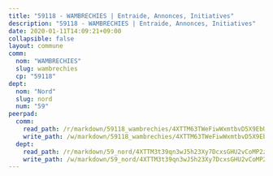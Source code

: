 ```yaml
---
title: "59118 - WAMBRECHIES | Entraide, Annonces, Initiatives"
description: "59118 - WAMBRECHIES | Entraide, Annonces, Initiatives"
date: 2020-01-11T14:09:21+09:00
collapsible: false
layout: commune
comm:
  nom: "WAMBRECHIES"
  slug: wambrechies
  cp: "59118"
dept:
  nom: "Nord"
  slug: nord
  num: "59"
peerpad:
  comm:
    read_path: /r/markdown/59118_wambrechies/4XTTM63TWeFiwWxmtbvD5X9EbU19RvpLbv5NPxqWgFqvXVA3d
    write_path: /w/markdown/59118_wambrechies/4XTTM63TWeFiwWxmtbvD5X9EbU19RvpLbv5NPxqWgFqvXVA3d-K3TgUnCcLZQNykXmYTMcEyFYRbY9UirDGMVUXfy1ksugmEr5AWJCMmeEa5ZvNdnd4T5URT6f42SUcJREsYueiUu8fJfUH4wGUZvmc3AZt3x6wiS3LCX4kbYBCwtJCRDSoEpm1bAB
  dept:
    read_path: /r/markdown/59_nord/4XTTM3t39qn3wJ5h23Xy7DcxsGHU2vCoMP2z3iS4TUn3TrtdJ
    write_path: /w/markdown/59_nord/4XTTM3t39qn3wJ5h23Xy7DcxsGHU2vCoMP2z3iS4TUn3TrtdJ-K3TgTuZGkuZqXfr6fpmH7pGsMT6ndvZQMyRDze5QBt7XScLWHoBi246kLoDKpTH2Yo4f3AFSSJqGc2ozvNww7qPLqsDjpvahxCbQ6F5znbfjp6kVgaDcTYc9LyhwSfYuCevnvZUQ
---
```



